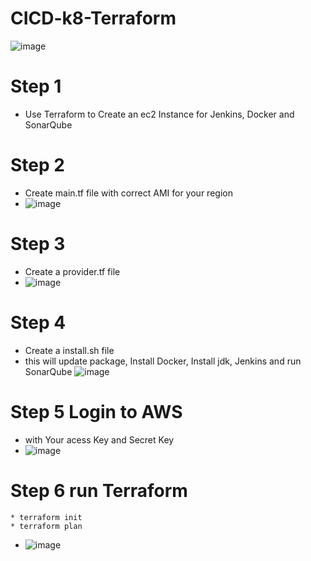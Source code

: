 # CICD-k8-Terraform
![image](https://github.com/rogerbarrow/CICD-k8-Terraform/assets/46138186/1cd6cdef-769d-4720-ac5f-a6abc0cbfb29)
# Step 1
* Use Terraform to Create an ec2 Instance for Jenkins, Docker and SonarQube

# Step 2
  * Create main.tf file with correct AMI for your region
 * ![image](https://github.com/rogerbarrow/CICD-k8-Terraform/assets/46138186/391d0338-7094-45a0-9d9e-cc9b4259d134)
# Step 3
 * Create a provider.tf file
  * ![image](https://github.com/rogerbarrow/CICD-k8-Terraform/assets/46138186/d6b99a5b-eaf2-4d8c-aa6f-264e9b6993af)
  # Step 4 
  * Create a install.sh file
  * this will update package, Install Docker, Install jdk, Jenkins and run SonarQube
![image](https://github.com/rogerbarrow/CICD-k8-Terraform/assets/46138186/57dd36b5-a96f-4b66-9cc9-bbb97411a3ee)
# Step 5 Login to AWS 
* with Your acess Key and Secret Key
* ![image](https://github.com/rogerbarrow/CICD-k8-Terraform/assets/46138186/aefe37db-c126-421f-a448-28cb5f1ef7b6)
# Step 6 run Terraform
    * terraform init
    * terraform plan
    
  * ![image](https://github.com/rogerbarrow/CICD-k8-Terraform/assets/46138186/30044cb7-346c-49c2-b86d-31d275895428)


